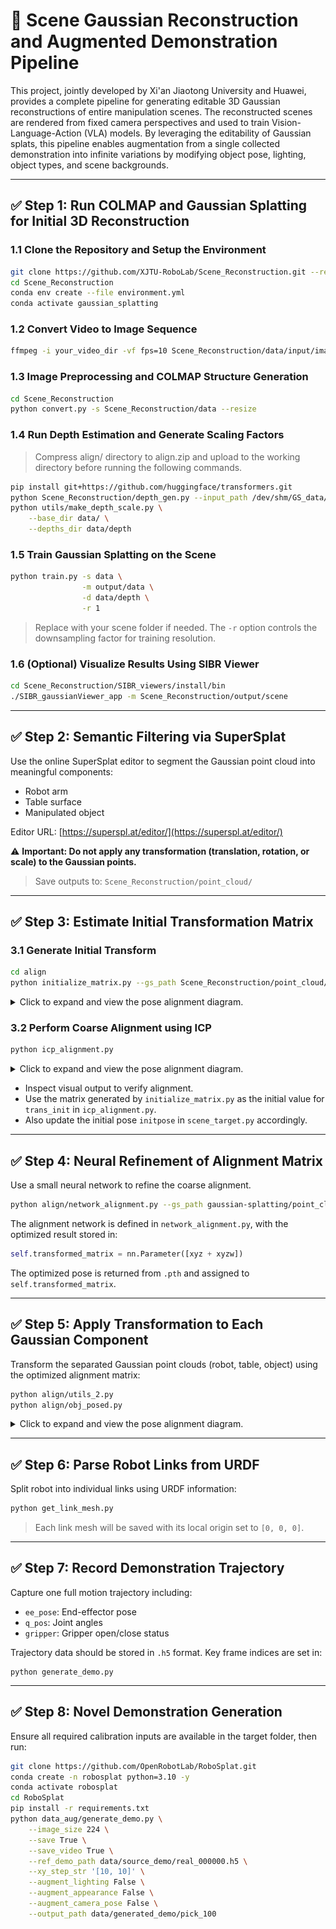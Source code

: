 # 🧠 Scene Gaussian Reconstruction and Augmented Demonstration Pipeline

This project, jointly developed by Xi'an Jiaotong University and Huawei, provides a complete pipeline for generating editable 3D Gaussian reconstructions of entire manipulation scenes. The reconstructed scenes are rendered from fixed camera perspectives and used to train Vision-Language-Action (VLA) models. By leveraging the editability of Gaussian splats, this pipeline enables augmentation from a single collected demonstration into infinite variations by modifying object pose, lighting, object types, and scene backgrounds.

---

## ✅ Step 1: Run COLMAP and Gaussian Splatting for Initial 3D Reconstruction

### 1.1 Clone the Repository and Setup the Environment

```bash
git clone https://github.com/XJTU-RoboLab/Scene_Reconstruction.git --recursive
cd Scene_Reconstruction
conda env create --file environment.yml
conda activate gaussian_splatting
```

### 1.2 Convert Video to Image Sequence

```bash
ffmpeg -i your_video_dir -vf fps=10 Scene_Reconstruction/data/input/image%d.png
```


### 1.3 Image Preprocessing and COLMAP Structure Generation

```bash
cd Scene_Reconstruction
python convert.py -s Scene_Reconstruction/data --resize
```

### 1.4 Run Depth Estimation and Generate Scaling Factors

> Compress align/ directory to align.zip and upload to the working directory before running the following commands.

```bash
pip install git+https://github.com/huggingface/transformers.git
python Scene_Reconstruction/depth_gen.py --input_path /dev/shm/GS_data/data/input
python utils/make_depth_scale.py \
    --base_dir data/ \
    --depths_dir data/depth
```

### 1.5 Train Gaussian Splatting on the Scene

```bash
python train.py -s data \
                -m output/data \
                -d data/depth \
                -r 1
```

> Replace with your scene folder if needed. The `-r` option controls the downsampling factor for training resolution.

### 1.6 (Optional) Visualize Results Using SIBR Viewer

```bash
cd Scene_Reconstruction/SIBR_viewers/install/bin
./SIBR_gaussianViewer_app -m Scene_Reconstruction/output/scene
```

---

## ✅ Step 2: Semantic Filtering via SuperSplat

Use the online SuperSplat editor to segment the Gaussian point cloud into meaningful components:

* Robot arm
* Table surface
* Manipulated object

Editor URL: [https://superspl.at/editor/](https://superspl.at/editor/)

⚠️ **Important: Do not apply any transformation (translation, rotation, or scale) to the Gaussian points.**

> Save outputs to: `Scene_Reconstruction/point_cloud/`

---

## ✅ Step 3: Estimate Initial Transformation Matrix

### 3.1 Generate Initial Transform

```bash
cd align
python initialize_matrix.py --gs_path Scene_Reconstruction/point_cloud/fr3.ply
```

<details>
<summary>Click to expand and view the pose alignment diagram.</summary>

![pose alignment](align/figs/initial.png)

</details>



### 3.2 Perform Coarse Alignment using ICP

```bash
python icp_alignment.py
```

<details>
<summary>Click to expand and view the pose alignment diagram.</summary>

![Alt text](align/figs/icp.png)

</details>


* Inspect visual output to verify alignment.
* Use the matrix generated by `initialize_matrix.py` as the initial value for `trans_init` in `icp_alignment.py`.
* Also update the initial pose `initpose` in `scene_target.py` accordingly.


---

## ✅ Step 4: Neural Refinement of Alignment Matrix

Use a small neural network to refine the coarse alignment.

```bash
python align/network_alignment.py --gs_path gaussian-splatting/point_cloud/fr3.ply
```

The alignment network is defined in `network_alignment.py`, with the optimized result stored in:

```python
self.transformed_matrix = nn.Parameter([xyz + xyzw])
```

The optimized pose is returned from `.pth` and assigned to `self.transformed_matrix`.

---

## ✅ Step 5: Apply Transformation to Each Gaussian Component

Transform the separated Gaussian point clouds (robot, table, object) using the optimized alignment matrix:

```bash
python align/utils_2.py
python align/obj_posed.py
```

<details>
<summary>Click to expand and view the pose alignment diagram.</summary>

![pose alignment](align/figs/step5.png)

</details>


---

## ✅ Step 6: Parse Robot Links from URDF

Split robot into individual links using URDF information:

```bash
python get_link_mesh.py
```

> Each link mesh will be saved with its local origin set to `[0, 0, 0]`.

---

## ✅ Step 7: Record Demonstration Trajectory

Capture one full motion trajectory including:

* `ee_pose`: End-effector pose
* `q_pos`: Joint angles
* `gripper`: Gripper open/close status

Trajectory data should be stored in `.h5` format. Key frame indices are set in:

```
python generate_demo.py
```

---

## ✅ Step 8: Novel Demonstration Generation

Ensure all required calibration inputs are available in the target folder, then run:

```bash
git clone https://github.com/OpenRobotLab/RoboSplat.git
conda create -n robosplat python=3.10 -y
conda activate robosplat
cd RoboSplat
pip install -r requirements.txt
python data_aug/generate_demo.py \
    --image_size 224 \
    --save True \
    --save_video True \
    --ref_demo_path data/source_demo/real_000000.h5 \
    --xy_step_str '[10, 10]' \
    --augment_lighting False \
    --augment_appearance False \
    --augment_camera_pose False \
    --output_path data/generated_demo/pick_100
```

